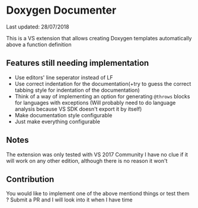 # Doxygen Documenter #
Last updated: 28/07/2018

This is a VS extension that allows creating Doxygen templates automatically above a function definition

## Features still needing implementation ##
* Use editors' line seperator instead of LF
* Use correct indentation for the documentation(+try to guess the correct tabbing style for indentation of the documentation)
* Think of a way of implementing an option for generating `@throws` blocks for languages with exceptions (Will probably need to do language analysis because VS SDK doesn't export it by itself)
* Make documentation style configurable
* Just make everything configurable
    
## Notes ##
The extension was only tested with VS 2017 Community
I have no clue if it will work on any other edition, although there is no reason it won't

## Contribution ##
You would like to implement one of the above mentiond things or test them ?
Submit a PR and I will look into it when I have time